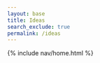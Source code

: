 ```yaml
---
layout: base 
title: Ideas
search_exclude: true
permalink: /ideas
---
```


{% include nav/home.html %}

